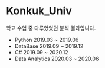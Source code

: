 # Konkuk_Univ
학교 수업 중 다루었었던 분석 결과입니다.

* Python 2019.03 ~ 2019.06
* DataBase 2019.09 ~ 2019.12
* C# 2019.09 ~ 2020.12
* Data Analytics 2020.03 ~ 2020.06
